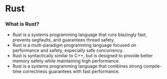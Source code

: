 # Rust

### What is Rust?

- Rust is a systems programming language that runs blazingly fast, prevents segfaults, and guarantees thread safety.
- Rust is a multi-paradigm programming language focused on performance and safety, especially safe concurrency.
- Rust is syntactically similar to C++, but is designed to provide better memory safety while maintaining high performance.
- Rust is a systems programming language that combines strong compile-time correctness guarantees with fast performance.